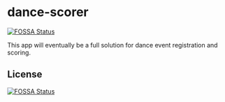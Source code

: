 # dance-scorer
[![FOSSA Status](https://app.fossa.com/api/projects/git%2Bgithub.com%2FAATF%2Fdance-scorer.svg?type=shield)](https://app.fossa.com/projects/git%2Bgithub.com%2FAATF%2Fdance-scorer?ref=badge_shield)


This app will eventually be a full solution for dance event registration and scoring.


## License
[![FOSSA Status](https://app.fossa.com/api/projects/git%2Bgithub.com%2FAATF%2Fdance-scorer.svg?type=large)](https://app.fossa.com/projects/git%2Bgithub.com%2FAATF%2Fdance-scorer?ref=badge_large)